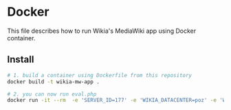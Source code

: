 Docker
======

This file describes how to run Wikia's MediaWiki app using Docker container.

## Install

```sh
# 1. build a container using Dockerfile from this repository
docker build -t wikia-mw-app .

# 2. you can now run eval.php
docker run -it --rm  -e 'SERVER_ID=177' -e 'WIKIA_DATACENTER=poz' -e 'WIKIA_ENVIRONMENT=dev' -v "$PWD":/usr/wikia/slot1/current/src -v "`realpath $PWD/../config`":/usr/wikia/slot1/current/config wikia-mw-app php maintenance/eval.php
```
